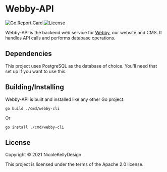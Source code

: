 # Webby-API

[![Go Report Card](https://goreportcard.com/badge/github.com/nicolekellydesign/webby-api)](https://goreportcard.com/report/github.com/nicolekellydesign/webby-api)
[![License](https://img.shields.io/github/license/nicolekellydesign/webby-api.svg)]()

Webby-API is the backend web service for [Webby](https://github.com/nicolekellydesign/webby), our website and CMS. It handles API calls and performs database operations.

## Dependencies

This project uses PostgreSQL as the database of choice. You'll need that set up if you want to use this.

## Building/Installing

Webby-API is built and installed like any other Go project:

```
go build ./cmd/webby-cli
```

Or

```
go install ./cmd/webby-cli
```

## License

Copyright &copy; 2021 NicoleKellyDesign

This project is licensed under the terms of the Apache 2.0 license.
